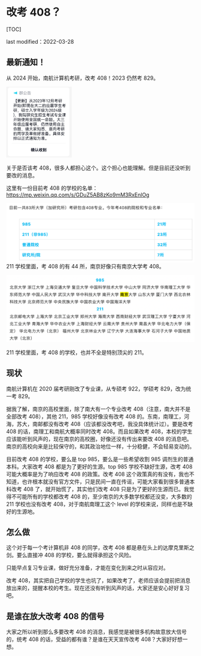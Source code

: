 # 改考 408？

[TOC]

last modified：2022-03-28



## 最新通知！

从 2024 开始，南航计算机考研，改考 408！2023 仍然考 829。

<img src="assets/image-20220328103301951.png" alt="image-20220328103301951" style="zoom:33%;" /> 



关于是否该考 408，很多人都担心这个。这个担心也能理解。但是目前还没听到要改的消息。

这里有一份目前考 408 的学校的名单：https://mp.weixin.qq.com/s/GDuZ5AB8zKo9mM3RxEnlOg

<img align="left" src="assets/image-20220118185900412.png" alt="image-20220118185900412" style="zoom: 50%;" />

211 学校里面，考 408 的有 44 所，南京好像只有南京大学考 408。

![image-20220118190113893](assets/image-20220118190113893.png)

211 学校里面，考 408 的学校，也并不全是特别顶尖的 211。



## 现状

南航计算机在 2020 届考研刚改了专业课，从专硕考 922，学硕考 829，改为统一考 829。

据我了解，南京的高校里面，除了南大有一个专业改考 408（注意，南大并不是全部改考 408），其他 211，985 学校好像没有改考 408 的。东南，南理工，河海，苏大，南邮都没有改考 408（应该都没改考吧，我没具体统计过）。要是改考 408 的话，南理工和南航大概率同时改考 408。而且如果改考 408，本校的学生应该能听到风声的，现在南京的高校圈，好像还没有传出来要改 408 的消息吧。南京的高校向来是比较保守的，和其政治地位一样，十分稳健，不会轻易变动的。

目前改考 408 的学校，要么是 top 985，要么是一些希望收割 985 调剂生的普通本科。大家改考 408 都是为了更好的生源。top 985 学校不缺好生源，改考 408 可能大概率是为了响应改考 408 的政策。改考 408 这个政策真的有没有，我也不知道，也许根本就没有官方文件，只是民间一直在传谣，可能大家看到很多普通本科改考 408 了，就开始慌了，其实他们改考 408 只是为了更好的生源而已。我觉得不可能所有的学校都改考 408 的，至少南京的大多数学校都还没变，大多数的 211 学校也没有改考 408，对于南航南理工这个 level 的学校来说，同样也是不缺好的生源地。



## 怎么做

这个对于每一个考计算机非 408 的同学，改考 408 都是悬在头上的达摩克里斯之剑。要么直接冲 408 的学校，要么就得承担这个风险。

只能早点复习专业课，做好充分准备，才能在变化到来之时从容应对。

改考 408，其实把自己学校的学生也坑了，如果改考了，老师应该会提前把消息放出来的，提醒本校的考生。现在还没有听到风声的话，大家还是安心好好复习吧。



## 是谁在放大改考 408 的信号

大家之所以听到那么多要改考 408 的消息，我感觉是被很多机构故意放大信号的，统考 408 的话，受益的都有谁？是谁在天天宣传改考 408？大家好好想一想。

